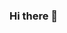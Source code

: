 ### Hi there 👋

<!-- <a href="https://github.com/marceltex"><img alt="GitHub Status" src="https://github-readme-stats.vercel.app/api?username=marceltex&hide=contribs&show_icons=true&include_all_commits=true&count_private=true"/></a> -->

<!--
**marceltex/marceltex** is a ✨ _special_ ✨ repository because its `README.md` (this file) appears on your GitHub profile.

Here are some ideas to get you started:

- 🔭 I’m currently working on ...
- 🌱 I’m currently learning ...
- 👯 I’m looking to collaborate on ...
- 🤔 I’m looking for help with ...
- 💬 Ask me about ...
- 📫 How to reach me: ...
- 😄 Pronouns: ...
- ⚡ Fun fact: ...
-->
